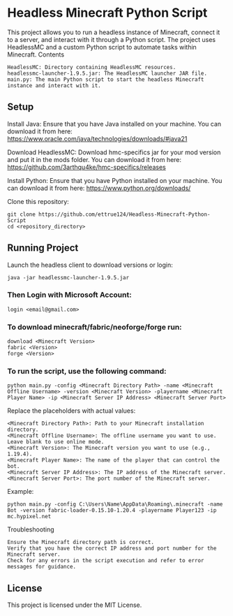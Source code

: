 # Headless Minecraft Python Script

This project allows you to run a headless instance of Minecraft, connect it to a server, and interact with it through a Python script. The project uses HeadlessMC and a custom Python script to automate tasks within Minecraft.
Contents

    HeadlessMC: Directory containing HeadlessMC resources.
    headlessmc-launcher-1.9.5.jar: The HeadlessMC launcher JAR file.
    main.py: The main Python script to start the headless Minecraft instance and interact with it.

## Setup

Install Java: Ensure that you have Java installed on your machine. You can download it from here: https://www.oracle.com/java/technologies/downloads/#java21

Download HeadlessMC:
Download hmc-specifics jar for your mod version and put it in the mods folder. You can download it from here: https://github.com/3arthqu4ke/hmc-specifics/releases

Install Python: Ensure that you have Python installed on your machine. You can download it from here: https://www.python.org/downloads/

Clone this repository:

    git clone https://github.com/ettrue124/Headless-Minecraft-Python-Script
    cd <repository_directory>

## Running Project
Launch the headless client to download versions or login:

    java -jar headlessmc-launcher-1.9.5.jar
### Then Login with Microsoft Account:
    
    login <email@gmail.com>
### To download minecraft/fabric/neoforge/forge run:

    download <Minecraft Version>
    fabric <Version>
    forge <Version>
    
    
    
### To run the script, use the following command:

    python main.py -config <Minecraft Directory Path> -name <Minecraft Offline Username> -version <Minecraft Version> -playername <Minecraft Player Name> -ip <Minecraft Server IP Address> <Minecraft Server Port>

Replace the placeholders with actual values:

    <Minecraft Directory Path>: Path to your Minecraft installation directory.
    <Minecraft Offline Username>: The offline username you want to use. Leave blank to use online mode.
    <Minecraft Version>: The Minecraft version you want to use (e.g., 1.19.4).
    <Minecraft Player Name>: The name of the player that can control the bot.
    <Minecraft Server IP Address>: The IP address of the Minecraft server.
    <Minecraft Server Port>: The port number of the Minecraft server.

Example:

    python main.py -config C:\Users\Name\AppData\Roaming\.minecraft -name Bot -version fabric-loader-0.15.10-1.20.4 -playername Player123 -ip mc.hypixel.net

Troubleshooting

    Ensure the Minecraft directory path is correct.
    Verify that you have the correct IP address and port number for the Minecraft server.
    Check for any errors in the script execution and refer to error messages for guidance.
## License

This project is licensed under the MIT License.
